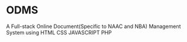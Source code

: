 # ODMS
A Full-stack Online Document(Specific to NAAC and NBA) Management System using HTML CSS JAVASCRIPT PHP
